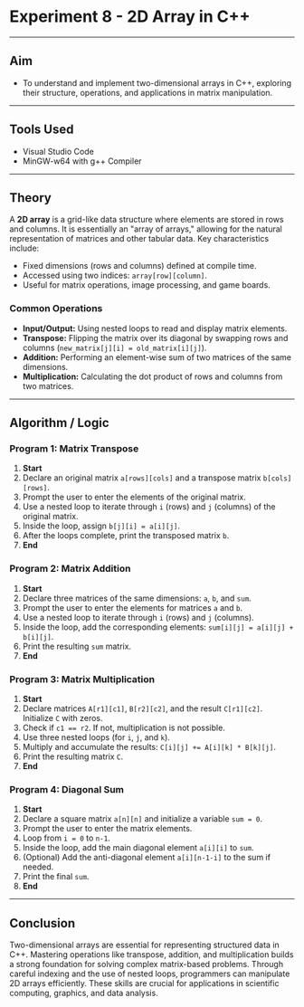 # Experiment 8 - 2D Array in C++

---

## Aim
- To understand and implement two-dimensional arrays in C++, exploring their structure, operations, and applications in matrix manipulation.

---

## Tools Used
- Visual Studio Code
- MinGW-w64 with g++ Compiler

---

## Theory
A **2D array** is a grid-like data structure where elements are stored in rows and columns. It is essentially an "array of arrays," allowing for the natural representation of matrices and other tabular data. Key characteristics include:
- Fixed dimensions (rows and columns) defined at compile time.
- Accessed using two indices: `array[row][column]`.
- Useful for matrix operations, image processing, and game boards.

### Common Operations
- **Input/Output:** Using nested loops to read and display matrix elements.
- **Transpose:** Flipping the matrix over its diagonal by swapping rows and columns (`new_matrix[j][i] = old_matrix[i][j]`).
- **Addition:** Performing an element-wise sum of two matrices of the same dimensions.
- **Multiplication:** Calculating the dot product of rows and columns from two matrices.

---

## Algorithm / Logic

### Program 1: Matrix Transpose
1.  **Start**
2.  Declare an original matrix `a[rows][cols]` and a transpose matrix `b[cols][rows]`.
3.  Prompt the user to enter the elements of the original matrix.
4.  Use a nested loop to iterate through `i` (rows) and `j` (columns) of the original matrix.
5.  Inside the loop, assign `b[j][i] = a[i][j]`.
6.  After the loops complete, print the transposed matrix `b`.
7.  **End**

### Program 2: Matrix Addition
1.  **Start**
2.  Declare three matrices of the same dimensions: `a`, `b`, and `sum`.
3.  Prompt the user to enter the elements for matrices `a` and `b`.
4.  Use a nested loop to iterate through `i` (rows) and `j` (columns).
5.  Inside the loop, add the corresponding elements: `sum[i][j] = a[i][j] + b[i][j]`.
6.  Print the resulting `sum` matrix.
7.  **End**

### Program 3: Matrix Multiplication
1.  **Start**
2.  Declare matrices `A[r1][c1]`, `B[r2][c2]`, and the result `C[r1][c2]`. Initialize `C` with zeros.
3.  Check if `c1 == r2`. If not, multiplication is not possible.
4.  Use three nested loops (for `i`, `j`, and `k`).
5.  Multiply and accumulate the results: `C[i][j] += A[i][k] * B[k][j]`.
6.  Print the resulting matrix `C`.
7.  **End**

### Program 4: Diagonal Sum
1.  **Start**
2.  Declare a square matrix `a[n][n]` and initialize a variable `sum = 0`.
3.  Prompt the user to enter the matrix elements.
4.  Loop from `i = 0` to `n-1`.
5.  Inside the loop, add the main diagonal element `a[i][i]` to `sum`.
6.  (Optional) Add the anti-diagonal element `a[i][n-1-i]` to the sum if needed.
7.  Print the final `sum`.
8.  **End**

---

## Conclusion
Two-dimensional arrays are essential for representing structured data in C++. Mastering operations like transpose, addition, and multiplication builds a strong foundation for solving complex matrix-based problems. Through careful indexing and the use of nested loops, programmers can manipulate 2D arrays efficiently. These skills are crucial for applications in scientific computing, graphics, and data analysis.
